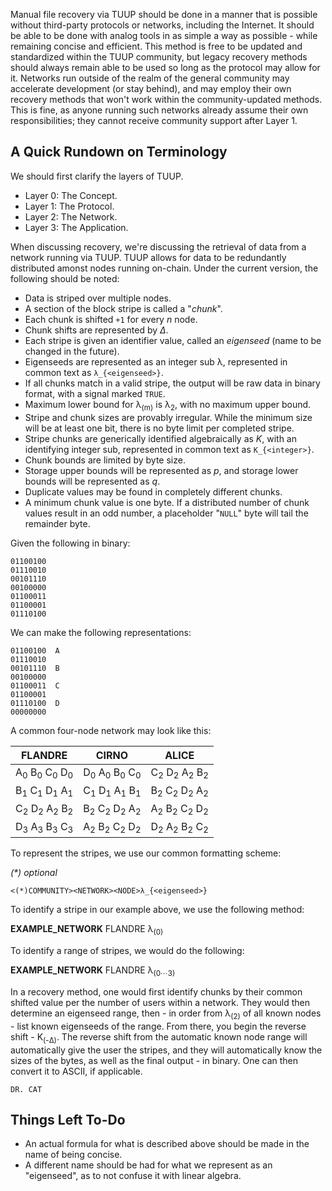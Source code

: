 Manual file recovery via TUUP should be done in a manner that is possible without third-party protocols or networks, including the Internet. It should be able to be done with analog tools in as simple a way as possible - while
remaining concise and efficient. This method is free to be updated and standardized within the TUUP community, but legacy recovery methods should always remain able to be used so long as the protocol may allow for it. Networks 
run outside of the realm of the general community may accelerate development (or stay behind), and may employ their own recovery methods that won't work within the community-updated methods. This is fine, as anyone running
such networks already assume their own responsibilities; they cannot receive community support after Layer 1.

## A Quick Rundown on Terminology

We should first clarify the layers of TUUP.

- Layer 0: The Concept.
- Layer 1: The Protocol.
- Layer 2: The Network.
- Layer 3: The Application.

When discussing recovery, we're discussing the retrieval of data from a network running via TUUP. TUUP allows for data to be redundantly distributed amonst nodes running on-chain. Under the current version, the following should be noted:

- Data is striped over multiple nodes.
- A section of the block stripe is called a "_chunk_".
- Each chunk is shifted `+1` for every _n_ node.
- Chunk shifts are represented by _Δ_.
- Each stripe is given an identifier value, called an _eigenseed_ (name to be changed in the future).
- Eigenseeds are represented as an integer sub λ, represented in common text as `λ_{<eigenseed>}`.
- If all chunks match in a valid stripe, the output will be raw data in binary format, with a signal marked `TRUE`.
- Maximum lower bound for λ<sub>(m)</sub> is λ<sub>2</sub>, with no maximum upper bound.
- Stripe and chunk sizes are provably irregular. While the minimum size will be at least one bit, there is no byte limit per completed stripe.
- Stripe chunks are generically identified algebraically as _K_, with an identifying integer sub, represented in common text as `K_{<integer>}`.
- Chunk bounds are limited by byte size.
- Storage upper bounds will be represented as _p_, and storage lower bounds will be represented as _q_.
- Duplicate values may be found in completely different chunks.
- A minimum chunk value is one byte. If a distributed number of chunk values result in an odd number, a placeholder "`NULL`" byte will tail the remainder byte.

Given the following in binary:
```
01100100
01110010
00101110
00100000
01100011
01100001
01110100
```
We can make the following representations:
```
01100100  A
01110010
00101110  B
00100000
01100011  C
01100001
01110100  D
00000000
```
A common four-node network may look like this:

| FLANDRE | CIRNO | ALICE |
| ------- | ----- | ----- |
| A<sub>0</sub> B<sub>0</sub> C<sub>0</sub> D<sub>0</sub> | D<sub>0</sub> A<sub>0</sub> B<sub>0</sub> C<sub>0</sub> | C<sub>2</sub> D<sub>2</sub> A<sub>2</sub> B<sub>2</sub> | 
| B<sub>1</sub> C<sub>1</sub> D<sub>1</sub> A<sub>1</sub> | C<sub>1</sub> D<sub>1</sub> A<sub>1</sub> B<sub>1</sub> | B<sub>2</sub> C<sub>2</sub> D<sub>2</sub> A<sub>2</sub> |
| C<sub>2</sub> D<sub>2</sub> A<sub>2</sub> B<sub>2</sub> | B<sub>2</sub> C<sub>2</sub> D<sub>2</sub> A<sub>2</sub> | A<sub>2</sub> B<sub>2</sub> C<sub>2</sub> D<sub>2</sub> |
| D<sub>3</sub> A<sub>3</sub> B<sub>3</sub> C<sub>3</sub> | A<sub>2</sub> B<sub>2</sub> C<sub>2</sub> D<sub>2</sub> | D<sub>2</sub> A<sub>2</sub> B<sub>2</sub> C<sub>2</sub> |

To represent the stripes, we use our common formatting scheme:

_(*) optional_

`<(*)COMMUNITY><NETWORK><NODE>λ_{<eigenseed>}`

To identify a stripe in our example above, we use the following method:

**EXAMPLE_NETWORK** FLANDRE λ<sub>(0)</sub>

To identify a range of stripes, we would do the following:

**EXAMPLE_NETWORK** FLANDRE λ<sub>(0⋯3)</sub>

In a recovery method, one would first identify chunks by their common shifted value per the number of users within a network. They would then determine an eigenseed range, then - in order from λ<sub>(2)</sub> of all known nodes - list
known eigenseeds of the range. From there, you begin the reverse shift - K<sub>(-Δ)</sub>. The reverse shift from the automatic known node range will automatically give the user the stripes, and they will automatically know the sizes of
the bytes, as well as the final output - in binary. One can then convert it to ASCII, if applicable.

`DR. CAT`

## Things Left To-Do

- An actual formula for what is described above should be made in the name of being concise.
- A different name should be had for what we represent as an "eigenseed", as to not confuse it with linear algebra.

